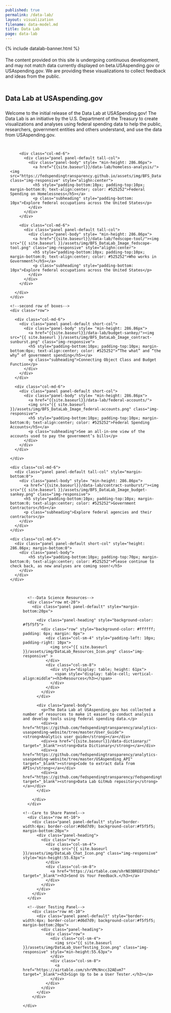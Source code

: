 ```yaml
---
published: true
permalink: /data-lab/
layout: visualization
filename: data-model.md
title: Data Lab
page: data-lab
---
```


<script>
	window.location = "https://fiscaldata.treasury.gov/index.html";
</script>

{% include datalab-banner.html %}

<div class="alert alert-info clearfix" role="alert" style="margin-bottom:0; padding-top:5px; padding-bottom:5px">
    <span class="glyphicon glyphicon-info-sign" aria-hidden="true"></span>
    <p style="margin-top:0">The content provided on this site is undergoing continuous development, and may not match data currently displayed on beta.USAspending.gov or USAspending.gov. We are providing these visualizations to collect feedback and ideas from the public.</p>
</div>
<div style="margin:0; padding:0">
  <!--wider column left side of page-->
  <h2 class="mt-0" style="margin-bottom: 25px">Data Lab at USAspending.gov</h2>
  <p>Welcome to the initial release of the Data Lab at USASpending.gov! The Data Lab is an initiative by the U.S. Department of the Treasury to create visualizations and analyses using federal spending data to help the public, researchers, government entities  and others understand, and use the data from USAspending.gov.</p>

  <div class="col-md-8" style="padding:15px">
  <!--top paragraph-->
    <!--<div class="row mt-10">
      <p>Welcome to the initial release of the Data Lab at USASpending.gov! The Data Lab is an initiative by the U.S. Department of the Treasury to create visualizations and analyses using federal spending data to help the public, researchers, government entities  and others understand, and use the data from USAspending.gov.</p>
    </div>-->
    <!--four panels-->
    <div class="row mt-20">
      <div class="panel-container; margin-left=0; padding-left=0">

        <div class="col-md-6">
          <div class="panel panel-default tall-col">
            <div class="panel-body" style= "min-height: 286.86px">
              <a href="{{site.baseurl}}/data-lab/homeless-analysis/"><img src="https://fedspendingtransparency.github.io/assets/img/BFS_DataLab_Image_Homelessness.jpg" class="img-responsive" style="alighn:center">
              <h5 style="padding-bottom:10px; padding-top:10px; margin-bottom:0; text-align:center; color: #525252">Federal Spending on Homelessness</h5></a>
              <p class="subheading" style="padding-bottom: 10px">Explore federal occupations across the United States</p>
            </div>
          </div>
        </div>

        <div class="col-md-6">
          <div class="panel panel-default tall-col">
            <div class="panel-body" style= "min-height: 286.86px">
              <a href="{{site.baseurl}}/data-lab/fedscope-tool/"><img src="{{ site.baseurl }}/assets/img/BFS_DataLab_Image_fedscope-tool.png" class="img-responsive" style="alighn:center">
              <h5 style="padding-bottom:10px; padding-top:10px; margin-bottom:0; text-align:center; color: #525252">Who works in Government?</h5></a>
              <p class="subheading" style="padding-bottom: 10px">Explore federal occupations across the United States</p>
            </div>
          </div>
        </div>

      </div>
    </div>

    <!--second row of boxes-->
    <div class="row">

      <div class="col-md-6">
        <div class="panel panel-default short-col">
          <div class="panel-body" style= "min-height: 286.86px">
            <a href="{{site.baseurl}}/data-lab/budget-sankey/"><img src="{{ site.baseurl }}/assets/img/BFS_DataLab_Image_contract-sunburst.png" class="img-responsive">
            <h5 style="padding-bottom:10px; padding-top:10px; margin-bottom:0px; text-align:center; color: #525252">“The what” and “the why” of government spending</h5></a>
            <p class="subheading">Connecting Object Class and Budget Function</p>
          </div>
        </div>
      </div>

      <div class="col-md-6">
        <div class="panel panel-default short-col">
          <div class="panel-body" style= "min-height: 286.86px">
            <a href="{{site.baseurl}}/data-lab/federal-accounts/">
            <img src="{{ site.baseurl }}/assets/img/BFS_DataLab_Image_federal-accounts.png" class="img-responsive">
            <h5 style="padding-bottom:10px; padding-top:10px; margin-bottom:0; text-align:center; color: #525252">Federal Spending Accounts</h5></a>
            <p class="subheading">See an all-in-one view of the accounts used to pay the government’s bills</p>
          </div>
        </div>
      </div>

    </div>

  <!--Third row of boxes-->
  <div class="row">

    <div class="col-md-6">
      <div class="panel panel-default tall-col" style="margin-bottom:0">
        <div class="panel-body" style= "min-height: 286.86px">
          <a href="{{site.baseurl}}/data-lab/contract-sunburst/"><img src="{{ site.baseurl }}/assets/img/BFS_DataLab_Image_budget-sankey.png" class="img-responsive">
          <h5 style="padding-bottom:10px; padding-top:10px; margin-bottom:0; text-align:center; color: #525252">Government Contractors</h5></a>
          <p class="subheading">Explore federal agencies and their contractors</p>
        </div>
      </div>
    </div>

    <div class="col-md-6">
      <div class="panel panel-default short-col" style="height: 286.86px; margin-bottom:0">
        <div class="panel-body">
            <h5 style="padding-bottom:10px; padding-top:70px; margin-bottom:0; text-align:center; color: #525252">Please continue to check back, as new analyses are coming soon!</h5>
        </div>
      </div>
    </div>

  </div>
</div>

  <!--narrow righthand column-->
  <div class="col-md-4" style="padding-left:40px; padding-top:15px; padding-right=10px; padding-bottom:0px">
    <div class="panel-container">

      <!--Data Science Resources-->
      <div class="row mt-20">
        <div class="panel panel-default" style="margin-bottom:20px">

          <div class="panel-heading" style="background-color: #f5f5f5">
            <div class="row" style="background-color: #ffffff; padding: 6px; margin: 0px">
              <div class="col-sm-4" style="padding-left: 10px; padding-right: 10px">
                <img src="{{ site.baseurl }}/assets/img/DataLab_Resources_Icon.png" class="img-responsive" >
              </div>
              <div class="col-sm-8">
                <div style="display: table; height: 61px">
                  <span style="display: table-cell; vertical-align:middle"><h3>Resources</h3></span>
                </div>
              </div>
            </div>
          </div>

          <div class="panel-body">
            <p>The Data Lab at USAspending.gov has collected a number of resources to make it easier to conduct analysis and develop tools using federal spending data.</p>
            <div><a href="https://github.com/fedspendingtransparency/analytics-usaspending-website/tree/master/User_Guide"><strong>Analytics user guide</strong></a></div>
            <div><a href="{{site.baseurl}}/data-dictionary/" target="_blank"><strong>Data Dictionary</strong></a></div>
            <div><a href="https://github.com/fedspendingtransparency/analytics-usaspending-website/tree/master/USAspending_API" target="_blank"><strong>Code to extract data from APIs</strong></a></div>
            <div><a href="https://github.com/fedspendingtransparency/fedspendingtransparency.github.io" target="_blank"><strong>Data Lab GitHub repository</strong></a></div>
          </div>

        </div>
      </div>

    <!--Care to Share Pannel-->
      <div class="row mt-10">
        <div class="panel panel-default" style="border-width:4px; border-color:#d6d7d9; background-color:#f5f5f5; margin-bottom:20px">
          <div class="panel-heading">
            <div class="row">
              <div class="col-sm-4">
                <img src="{{ site.baseurl }}/assets/img/DataLab_Chat_Icon.png" class="img-responsive" style="min-height:55.63px">
              </div>
              <div class="col-sm-8">
                <a href="https://airtable.com/shrNO3BREEFIhUhdz" target="_blank"><h3>Send Us Your Feedback.</h3></a>
              </div>
            </div>
          </div>
        </div>
      </div>

      <!--User Testing Panel-->
        <div class="row mt-10">
          <div class="panel panel-default" style="border-width:4px; border-color:#d6d7d9; background-color:#f5f5f5; margin-bottom:20px">
            <div class="panel-heading">
              <div class="row">
                <div class="col-sm-4">
                  <img src="{{ site.baseurl }}/assets/img/DataLab_UserTesting_Icon.png" class="img-responsive" style="min-height:55.63px">
                </div>
                <div class="col-sm-8">
                  <a href="https://airtable.com/shrVMcNncc32AEum7" target="_blank"><h3>Sign Up to be a User Tester.</h3></a>
                </div>
              </div>
            </div>
          </div>
        </div>

    </div>
  </div>
</div>

